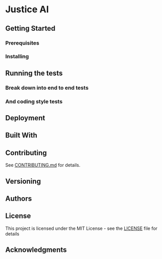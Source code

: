 # Justice AI

## Getting Started

### Prerequisites

### Installing

## Running the tests

### Break down into end to end tests

### And coding style tests

## Deployment

## Built With

## Contributing
See [CONTRIBUTING.md](CONTRIBUTING.md) for details.

## Versioning

## Authors

## License

This project is licensed under the MIT License - see the [LICENSE](LICENSE) file for details

## Acknowledgments
